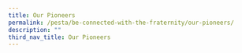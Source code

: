 ```yaml
---
title: Our Pioneers
permalink: /pesta/be-connected-with-the-fraternity/our-pioneers/
description: ""
third_nav_title: Our Pioneers
---
```

